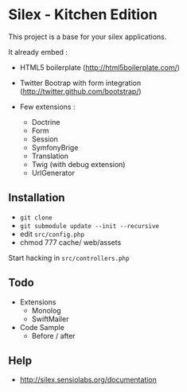 Silex - Kitchen Edition
=======================

This project is a base for your silex applications.

It already embed :

* HTML5 boilerplate (http://html5boilerplate.com/)
* Twitter Bootrap with form integration (http://twitter.github.com/bootstrap/)
* Few extensions :

  * Doctrine
  * Form
  * Session
  * SymfonyBrige
  * Translation
  * Twig (with debug extension)
  * UrlGenerator

Installation
------------

*  `git clone`
*  `git submodule update --init --recursive`
*  edit `src/config.php`
*  chmod 777 cache/ web/assets

Start hacking in `src/controllers.php`

Todo
----

* Extensions
  * Monolog
  * SwiftMailer
* Code Sample
  * Before / after

Help
----

* http://silex.sensiolabs.org/documentation
